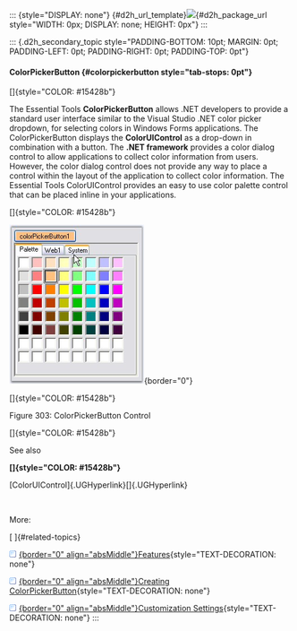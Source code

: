::: {style="DISPLAY: none"}
[](ms-xhelp:///?Id=d2h_url_template){#d2h_url_template}![](!package_url!){#d2h_package_url style="WIDTH: 0px; DISPLAY: none; HEIGHT: 0px"}
:::

::: {.d2h_secondary_topic style="PADDING-BOTTOM: 10pt; MARGIN: 0pt; PADDING-LEFT: 0pt; PADDING-RIGHT: 0pt; PADDING-TOP: 0pt"}
#### ColorPickerButton {#colorpickerbutton style="tab-stops: 0pt"}

[]{style="COLOR: #15428b"} 

The Essential Tools **ColorPickerButton** allows .NET developers to provide a standard user interface similar to the Visual Studio .NET color picker dropdown, for selecting colors in Windows Forms applications. The ColorPickerButton displays the **ColorUIControl** as a drop-down in combination with a button. The **.NET framework** provides a color dialog control to allow applications to collect color information from users. However, the color dialog control does not provide any way to place a control within the layout of the application to collect color information. The Essential Tools ColorUIControl provides an easy to use color palette control that can be placed inline in your applications.

[]{style="COLOR: #15428b"} 

![](ImagesExt/image76_301.jpg){border="0"}

[]{style="COLOR: #15428b"} 

Figure 303: ColorPickerButton Control

[]{style="COLOR: #15428b"} 

See also

**[]{style="COLOR: #15428b"}** 

[ColorUIControl]{.UGHyperlink}[]{.UGHyperlink}

 

More:

[ ]{#related-topics}

[![](button.gif){border="0" align="absMiddle"}Features](ms-xhelp:///?Id=b435933d-ad56-4178-94e3-1affe29471a4){style="TEXT-DECORATION: none"}

[![](button.gif){border="0" align="absMiddle"}Creating ColorPickerButton](ms-xhelp:///?Id=65769869-11f1-4cc1-a728-5b47da68e00d){style="TEXT-DECORATION: none"}

[![](button.gif){border="0" align="absMiddle"}Customization Settings](ms-xhelp:///?Id=71bd7c62-b5b5-45be-9d50-1bde4f2540ed){style="TEXT-DECORATION: none"}
:::
